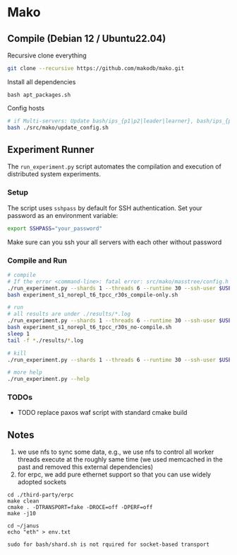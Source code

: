# Mako

## Compile (Debian 12 / Ubuntu22.04)

Recursive clone everything 

```bash
git clone --recursive https://github.com/makodb/mako.git
```

Install all dependencies

```
bash apt_packages.sh
```

Config hosts
```bash
# if Multi-servers: Update bash/ips_{p1|p2|leader|learner}, bash/ips_{p1|p2|leader|learner}.pub, n_partitions 
bash ./src/mako/update_config.sh 
```

## Experiment Runner

The `run_experiment.py` script automates the compilation and execution of distributed system experiments.

### Setup

The script uses `sshpass` by default for SSH authentication. Set your password as an environment variable:

```bash
export SSHPASS="your_password"
```

Make sure can you ssh your all servers with each other without password

### Compile and Run

```bash
# compile
# If the error <command-line>: fatal error: src/mako/masstree/config.h appears on the first run, rerun the script.
./run_experiment.py --shards 1 --threads 6 --runtime 30 --ssh-user $USER --dry-run --only-compile
bash experiment_s1_norepl_t6_tpcc_r30s_compile-only.sh

# run
# all results are under ./results/*.log
./run_experiment.py --shards 1 --threads 6 --runtime 30 --ssh-user $USER --dry-run --skip-compile
bash experiment_s1_norepl_t6_tpcc_r30s_no-compile.sh
sleep 1
tail -f *./results/*.log

# kill
./run_experiment.py --shards 1 --threads 6 --runtime 30 --ssh-user $USER --cleanup-only

# more help
./run_experiment.py --help
```

### TODOs
 - TODO replace paxos waf script with standard cmake build


## Notes
1. we use nfs to sync some data, e.g., we use nfs to control all worker threads execute at the roughly same time (we used memcached in the past and removed this external dependencies)
2. for erpc, we add pure ethernet support so that you can use widely adopted sockets
```
cd ./third-party/erpc
make clean
cmake . -DTRANSPORT=fake -DROCE=off -DPERF=off
make -j10

cd ~/janus
echo "eth" > env.txt

sudo for bash/shard.sh is not rquired for socket-based transport
```

